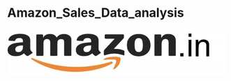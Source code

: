 # Amazon_Sales_Data_analysis
 ![](https://github.com/tejayalamanchi/Amazon_Sales_Data_analysis/blob/main/amg.jpeg)
